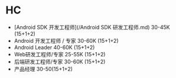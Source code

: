 # HC

- [Android SDK 开发工程师](/Android SDK 研发工程师.md)  30-45K (15+1+2)
- Android 开发工程师 / 专家   30-60K (15+1+2)
- Android Leader 40-60K (15+1+2)
- Web研发工程师/专家 25-55K (15+1+2)
- 后端研发工程师/专家 30-60K (15+1+2)
- 产品经理 30-50(15+1+2)
